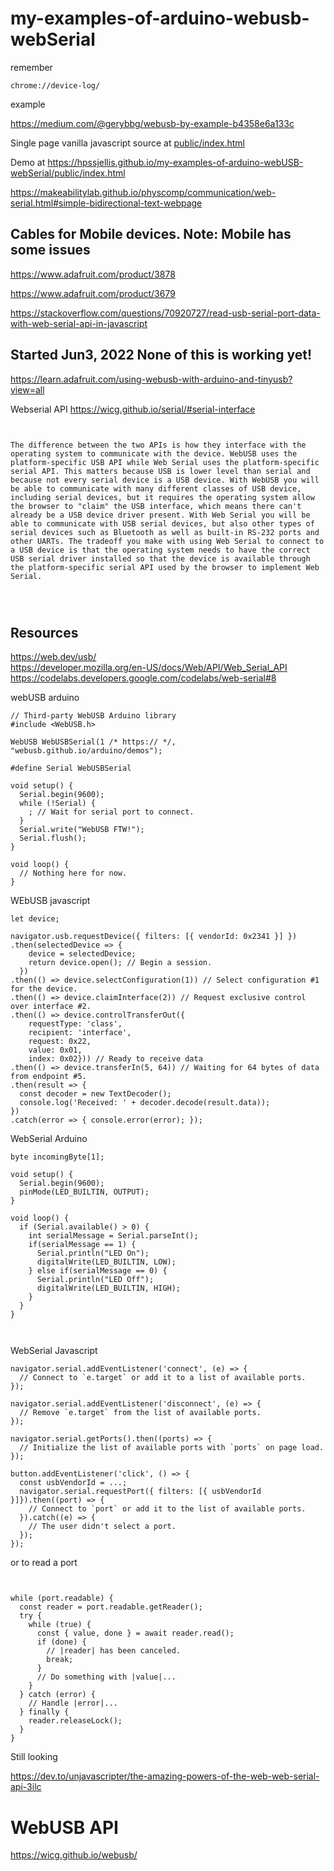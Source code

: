 # my-examples-of-arduino-webusb-webSerial


remember

```chrome://device-log/```


example

https://medium.com/@gerybbg/webusb-by-example-b4358e6a133c



Single page vanilla javascript source at [public/index.html](public/index.html)


Demo at   https://hpssjellis.github.io/my-examples-of-arduino-webUSB-webSerial/public/index.html


https://makeabilitylab.github.io/physcomp/communication/web-serial.html#simple-bidirectional-text-webpage



## Cables for Mobile devices. Note: Mobile has some issues

https://www.adafruit.com/product/3878

https://www.adafruit.com/product/3679

https://stackoverflow.com/questions/70920727/read-usb-serial-port-data-with-web-serial-api-in-javascript


## Started Jun3, 2022 None of this is working yet!



https://learn.adafruit.com/using-webusb-with-arduino-and-tinyusb?view=all


Webserial API  https://wicg.github.io/serial/#serial-interface

```


The difference between the two APIs is how they interface with the operating system to communicate with the device. WebUSB uses the platform-specific USB API while Web Serial uses the platform-specific serial API. This matters because USB is lower level than serial and because not every serial device is a USB device. With WebUSB you will be able to communicate with many different classes of USB device, including serial devices, but it requires the operating system allow the browser to "claim" the USB interface, which means there can't already be a USB device driver present. With Web Serial you will be able to communicate with USB serial devices, but also other types of serial devices such as Bluetooth as well as built-in RS-232 ports and other UARTs. The tradeoff you make with using Web Serial to connect to a USB device is that the operating system needs to have the correct USB serial driver installed so that the device is available through the platform-specific serial API used by the browser to implement Web Serial.




```






## Resources

https://web.dev/usb/  
https://developer.mozilla.org/en-US/docs/Web/API/Web_Serial_API  
https://codelabs.developers.google.com/codelabs/web-serial#8  




webUSB arduino

```
// Third-party WebUSB Arduino library
#include <WebUSB.h>

WebUSB WebUSBSerial(1 /* https:// */, "webusb.github.io/arduino/demos");

#define Serial WebUSBSerial

void setup() {
  Serial.begin(9600);
  while (!Serial) {
    ; // Wait for serial port to connect.
  }
  Serial.write("WebUSB FTW!");
  Serial.flush();
}

void loop() {
  // Nothing here for now.
}

```

WEbUSB javascript

```
let device;

navigator.usb.requestDevice({ filters: [{ vendorId: 0x2341 }] })
.then(selectedDevice => {
    device = selectedDevice;
    return device.open(); // Begin a session.
  })
.then(() => device.selectConfiguration(1)) // Select configuration #1 for the device.
.then(() => device.claimInterface(2)) // Request exclusive control over interface #2.
.then(() => device.controlTransferOut({
    requestType: 'class',
    recipient: 'interface',
    request: 0x22,
    value: 0x01,
    index: 0x02})) // Ready to receive data
.then(() => device.transferIn(5, 64)) // Waiting for 64 bytes of data from endpoint #5.
.then(result => {
  const decoder = new TextDecoder();
  console.log('Received: ' + decoder.decode(result.data));
})
.catch(error => { console.error(error); });

```




WebSerial Arduino

```
byte incomingByte[1];

void setup() {
  Serial.begin(9600);
  pinMode(LED_BUILTIN, OUTPUT);
}

void loop() {
  if (Serial.available() > 0) {
    int serialMessage = Serial.parseInt();
    if(serialMessage == 1) {
      Serial.println("LED On");
      digitalWrite(LED_BUILTIN, LOW);
    } else if(serialMessage == 0) {
      Serial.println("LED Off");
      digitalWrite(LED_BUILTIN, HIGH);
    }
  }
}

  

```



WebSerial Javascript 

```
navigator.serial.addEventListener('connect', (e) => {
  // Connect to `e.target` or add it to a list of available ports.
});

navigator.serial.addEventListener('disconnect', (e) => {
  // Remove `e.target` from the list of available ports.
});

navigator.serial.getPorts().then((ports) => {
  // Initialize the list of available ports with `ports` on page load.
});

button.addEventListener('click', () => {
  const usbVendorId = ...;
  navigator.serial.requestPort({ filters: [{ usbVendorId }]}).then((port) => {
    // Connect to `port` or add it to the list of available ports.
  }).catch((e) => {
    // The user didn't select a port.
  });
});

```


or to read a port

```


while (port.readable) {
  const reader = port.readable.getReader();
  try {
    while (true) {
      const { value, done } = await reader.read();
      if (done) {
        // |reader| has been canceled.
        break;
      }
      // Do something with |value|...
    }
  } catch (error) {
    // Handle |error|...
  } finally {
    reader.releaseLock();
  }
}

```

Still looking

https://dev.to/unjavascripter/the-amazing-powers-of-the-web-web-serial-api-3ilc







# WebUSB  API

https://wicg.github.io/webusb/




